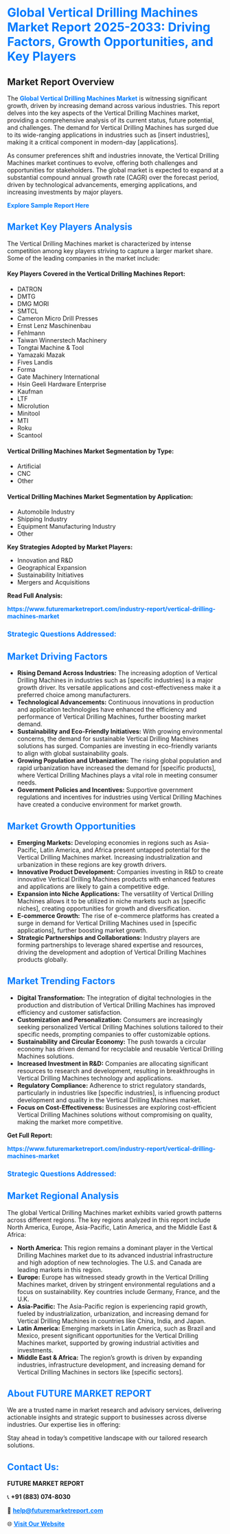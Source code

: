 <h1 style="color: #007BFF;">Global Vertical Drilling Machines Market Report 2025-2033: Driving Factors, Growth Opportunities, and Key Players</h1>

<section id="overview">
<h2>Market Report Overview</h2>
<p>The <a href="https://www.futuremarketreport.com/industry-report/vertical-drilling-machines-market" style="color: #007BFF; text-decoration: none;"><strong>Global Vertical Drilling Machines Market</strong></a> is witnessing significant growth, driven by increasing demand across various industries. This report delves into the key aspects of the Vertical Drilling Machines market, providing a comprehensive analysis of its current status, future potential, and challenges. The demand for Vertical Drilling Machines has surged due to its wide-ranging applications in industries such as [insert industries], making it a critical component in modern-day [applications].</p>
<p>As consumer preferences shift and industries innovate, the Vertical Drilling Machines market continues to evolve, offering both challenges and opportunities for stakeholders. The global market is expected to expand at a substantial compound annual growth rate (CAGR) over the forecast period, driven by technological advancements, emerging applications, and increasing investments by major players.</p>
</section>

<section id="overview">
<p><a href="https://www.futuremarketreport.com/request-sample/reportId=89959" style="color: #007BFF; text-decoration: none;"><strong>Explore Sample Report Here</strong></a></p>
</section>

<section id="key-players">
<h2 style="color: #007BFF;">Market Key Players Analysis</h2>
<p>The Vertical Drilling Machines market is characterized by intense competition among key players striving to capture a larger market share. Some of the leading companies in the market include:</p>
<h4>Key Players Covered in the Vertical Drilling Machines Report:</h4>
<ul><li>DATRON</li><li>DMTG</li><li>DMG MORI</li><li>SMTCL</li><li>Cameron Micro Drill Presses</li><li>Ernst Lenz Maschinenbau</li><li>Fehlmann</li><li>Taiwan Winnerstech Machinery</li><li>Tongtai Machine &amp; Tool</li><li>Yamazaki Mazak</li><li>Fives Landis</li><li>Forma</li><li>Gate Machinery International</li><li>Hsin Geeli Hardware Enterprise</li><li>Kaufman</li><li>LTF</li><li>Microlution</li><li>Minitool</li><li>MTI</li><li>Roku</li><li>Scantool</li></ul>
<h4>Vertical Drilling Machines Market Segmentation by Type:</h4>
<ul><li>Artificial</li><li>CNC</li><li>Other</li></ul>

<h4>Vertical Drilling Machines Market Segmentation by Application:</h4>
<ul><li>Automobile Industry</li><li>Shipping Industry</li><li>Equipment Manufacturing Industry</li><li>Other</li></ul>
<p><strong>Key Strategies Adopted by Market Players:</strong></p>
<ul>
<li>Innovation and R&D</li>
<li>Geographical Expansion</li>
<li>Sustainability Initiatives</li>
<li>Mergers and Acquisitions</li>
</ul>
</section>

<section>
<p><strong>Read Full Analysis: </strong></p><a href="https://www.futuremarketreport.com/industry-report/vertical-drilling-machines-market" style="color: #007BFF; text-decoration: none;"><strong>https://www.futuremarketreport.com/industry-report/vertical-drilling-machines-market</strong></a>
<h3 style="color: #007BFF;">Strategic Questions Addressed:</h3>
</section>

<section id="driving-factors">
<h2 style="color: #007BFF;">Market Driving Factors</h2>
<ul>
<li><strong>Rising Demand Across Industries:</strong> The increasing adoption of Vertical Drilling Machines in industries such as [specific industries] is a major growth driver. Its versatile applications and cost-effectiveness make it a preferred choice among manufacturers.</li>
<li><strong>Technological Advancements:</strong> Continuous innovations in production and application technologies have enhanced the efficiency and performance of Vertical Drilling Machines, further boosting market demand.</li>
<li><strong>Sustainability and Eco-Friendly Initiatives:</strong> With growing environmental concerns, the demand for sustainable Vertical Drilling Machines solutions has surged. Companies are investing in eco-friendly variants to align with global sustainability goals.</li>
<li><strong>Growing Population and Urbanization:</strong> The rising global population and rapid urbanization have increased the demand for [specific products], where Vertical Drilling Machines plays a vital role in meeting consumer needs.</li>
<li><strong>Government Policies and Incentives:</strong> Supportive government regulations and incentives for industries using Vertical Drilling Machines have created a conducive environment for market growth.</li>
</ul>
</section>

<section id="growth-opportunities">
<h2 style="color: #007BFF;">Market Growth Opportunities</h2>
<ul>
<li><strong>Emerging Markets:</strong> Developing economies in regions such as Asia-Pacific, Latin America, and Africa present untapped potential for the Vertical Drilling Machines market. Increasing industrialization and urbanization in these regions are key growth drivers.</li>
<li><strong>Innovative Product Development:</strong> Companies investing in R&D to create innovative Vertical Drilling Machines products with enhanced features and applications are likely to gain a competitive edge.</li>
<li><strong>Expansion into Niche Applications:</strong> The versatility of Vertical Drilling Machines allows it to be utilized in niche markets such as [specific niches], creating opportunities for growth and diversification.</li>
<li><strong>E-commerce Growth:</strong> The rise of e-commerce platforms has created a surge in demand for Vertical Drilling Machines used in [specific applications], further boosting market growth.</li>
<li><strong>Strategic Partnerships and Collaborations:</strong> Industry players are forming partnerships to leverage shared expertise and resources, driving the development and adoption of Vertical Drilling Machines products globally.</li>
</ul>
</section>

<section id="trending-factors">
<h2 style="color: #007BFF;">Market Trending Factors</h2>
<ul>
<li><strong>Digital Transformation:</strong> The integration of digital technologies in the production and distribution of Vertical Drilling Machines has improved efficiency and customer satisfaction.</li>
<li><strong>Customization and Personalization:</strong> Consumers are increasingly seeking personalized Vertical Drilling Machines solutions tailored to their specific needs, prompting companies to offer customizable options.</li>
<li><strong>Sustainability and Circular Economy:</strong> The push towards a circular economy has driven demand for recyclable and reusable Vertical Drilling Machines solutions.</li>
<li><strong>Increased Investment in R&D:</strong> Companies are allocating significant resources to research and development, resulting in breakthroughs in Vertical Drilling Machines technology and applications.</li>
<li><strong>Regulatory Compliance:</strong> Adherence to strict regulatory standards, particularly in industries like [specific industries], is influencing product development and quality in the Vertical Drilling Machines market.</li>
<li><strong>Focus on Cost-Effectiveness:</strong> Businesses are exploring cost-efficient Vertical Drilling Machines solutions without compromising on quality, making the market more competitive.</li>
</ul>
</section>

<section>
<p><strong>Get Full Report: </strong></p><a href="https://www.futuremarketreport.com/industry-report/vertical-drilling-machines-market" style="color: #007BFF; text-decoration: none;"><strong>https://www.futuremarketreport.com/industry-report/vertical-drilling-machines-market</strong></a>
<h3 style="color: #007BFF;">Strategic Questions Addressed:</h3>
</section>


<section id="regional-analysis">
<h2 style="color: #007BFF;">Market Regional Analysis</h2>
<p>The global Vertical Drilling Machines market exhibits varied growth patterns across different regions. The key regions analyzed in this report include North America, Europe, Asia-Pacific, Latin America, and the Middle East & Africa:</p>
<ul>
<li><strong>North America:</strong> This region remains a dominant player in the Vertical Drilling Machines market due to its advanced industrial infrastructure and high adoption of new technologies. The U.S. and Canada are leading markets in this region.</li>
<li><strong>Europe:</strong> Europe has witnessed steady growth in the Vertical Drilling Machines market, driven by stringent environmental regulations and a focus on sustainability. Key countries include Germany, France, and the U.K.</li>
<li><strong>Asia-Pacific:</strong> The Asia-Pacific region is experiencing rapid growth, fueled by industrialization, urbanization, and increasing demand for Vertical Drilling Machines in countries like China, India, and Japan.</li>
<li><strong>Latin America:</strong> Emerging markets in Latin America, such as Brazil and Mexico, present significant opportunities for the Vertical Drilling Machines market, supported by growing industrial activities and investments.</li>
<li><strong>Middle East & Africa:</strong> The region’s growth is driven by expanding industries, infrastructure development, and increasing demand for Vertical Drilling Machines in sectors like [specific sectors].</li>
</ul>
</section>

<footer>
<h2 style="color: #007BFF;">About FUTURE MARKET REPORT</h2>
<p>We are a trusted name in market research and advisory services, delivering actionable insights and strategic support to businesses across diverse industries. Our expertise lies in offering:</p>

<p>Stay ahead in today’s competitive landscape with our tailored research solutions.</p>

<h2 style="color: #007BFF;">Contact Us:</h2>
<p><strong>FUTURE MARKET REPORT</strong></p>
<p>📞 <strong>+91 (883) 074-8030</strong></p>
<p>📧 <strong><a href="mailto:help@futuremarketreport.com" style="color: #007BFF;">help@futuremarketreport.com</a></strong></p>
<p>🌐 <strong><a href="https://www.futuremarketreport.com/" style="color: #007BFF;">Visit Our Website</a></strong></p>
</footer>